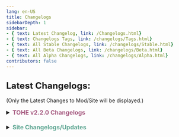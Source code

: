 ```yaml
---
lang: en-US
title: Changelogs
sidebarDepth: 1
sidebar:
- { text: Latest Changelog, link: /Changelogs.html}
- { text: Changelogs Tags, link: /changelogs/Tags.html}
- { text: All Stable Changelogs, link: /changelogs/Stable.html}
- { text: All Beta Changelogs, link: /changelogs/Beta.html}
- { text: All Alpha Changelogs, link: /changelogs/Alpha.html}
contributors: false
---
```


## <font size=5em><b>Latest Changelogs:</b></font><br>
(Only the Latest Changes to Mod/Site will be displayed.)

<font size=3em>
<details>
<summary><b><font color=#a65a80>TOHE v2.2.0 Changelogs</font></b></summary>

<details>
<summary><b><font color=#cf4e8f>v2.2.0 Alpha 8.2</font></b></summary>

= <font color=#1376f0><b>BUG FIX</b></font>: Fix EvilMini not having kill button<br>
= <font color=#F6BE00><b>CHANGE</b></font>: Add fall back url for api<br>
= <font color=#F6BE00><b>CHANGE</b></font>: Change some obfuscation settings<br>
= <font color=#1376f0><b>BUG FIX</b></font>: Fix Instigator not working<br>
= <font color=#1376f0><b>BUG FIX</b></font>: Fix Lighter Ability limit not syncing<br>
= <font color=#1376f0><b>BUG FIX</b></font>: Fix having a while space at the end of a player's message will bug some roles<br>
= <font color=#e08709><b>IMPROVEMENT</b></font>: Some improvements regarding CustomNetObject<br>
= <font color=#1376f0><b>BUG FIX</b></font>: Some fix for unshapeshifted button<br>
</details>
<details>
<summary><b><font color=#a175ff>Coven Alpha 8.2 (NOT MAIN ALPHA)</font></b></summary>

= <font color=#1376f0><b>BUG FIX</b></font>: Fixed bug where Ritualist's messages aren't hidden<br>
= <font color=#1376f0><b>BUG FIX</b></font>: Fixed bug where Necromancer gets revived if their role is reverted while they die<br>
= <font color=#F6BE00><b>CHANGE</b></font>: Necromancer's duration no longer counts down while in a meeting<br>
= <font color=#1376f0><b>BUG FIX</b></font>: Fixed bug where win conditions are screwed up<br>
= <font color=#F6BE00><b>CHANGE</b></font>: Necromancer and Sacrifist's durations are no longer displayed with 5 decimal places<br>
= <font color=#1376f0><b>BUG FIX</b></font>: Fixed bug where Enchanted add-on is not displayed<br>
\+ <font color=green><b>NEW</b></font>: All the changes from Alpha 8.2
</details>
</details>
<br>
<details>
<summary><b><font color=#5ea692>Site Changelogs/Updates</font></b></summary>

* By [**Pyro**](https://sites.google.com/view/notpyro404)<br>
= <font color=#ece218><b>NOTICE</b></font>: If there are any other issues, or you simply have feedback, open a forum in `#website-feedback`! Thank you!<br>
\+ <font color=green><b>NEW</b></font>: Added `Thunderstore Mod Manager` to Install.html.<br>
\+ <font color=green><b>NEW</b></font>: Added 6 Lore Batches.<br>
\+ <font color=green><b>NEW</b></font>: Prepared for Coven Faction. (Sidebars: Pyro, everything else: Marg)<br>
</details>
</font>